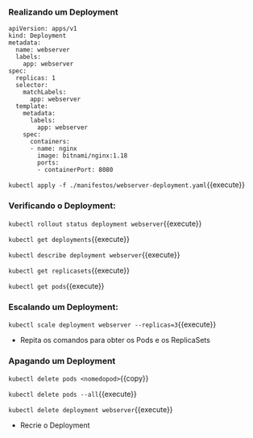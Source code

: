 
### Realizando um Deployment

```
apiVersion: apps/v1
kind: Deployment
metadata:
  name: webserver
  labels:
    app: webserver
spec:
  replicas: 1
  selector:
    matchLabels:
      app: webserver
  template:
    metadata:
      labels:
        app: webserver
    spec:
      containers:
      - name: nginx
        image: bitnami/nginx:1.18
        ports:
        - containerPort: 8080
```

`kubectl apply -f ./manifestos/webserver-deployment.yaml`{{execute}}

### Verificando o Deployment:

`kubectl rollout status deployment webserver`{{execute}}

`kubectl get deployments`{{execute}}

`kubectl describe deployment webserver`{{execute}}

`kubectl get replicasets`{{execute}}

`kubectl get pods`{{execute}}

### Escalando um Deployment:

`kubectl scale deployment webserver --replicas=3`{{execute}}

* Repita os comandos para obter os Pods e os ReplicaSets

### Apagando um Deployment

`kubectl delete pods <nomedopod>`{{copy}}

`kubectl delete pods --all`{{execute}}

`kubectl delete deployment webserver`{{execute}}

* Recrie o Deployment
